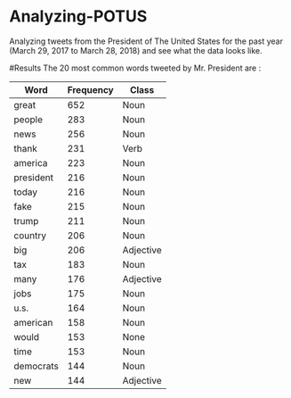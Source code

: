 # Analyzing-POTUS
Analyzing tweets from the President of The United States for the past year (March 29, 2017 to March 28, 2018) and see what the data looks like.

#Results
The 20 most common words tweeted by Mr. President are :

| Word      | Frequency | Class     |
|-----------|-----------|-----------|
| great     | 652       | Noun      |
| people    | 283       | Noun      |
| news      | 256       | Noun      |
| thank     | 231       | Verb      |
| america   | 223       | Noun      |
| president | 216       | Noun      |
| today     | 216       | Noun      |
| fake      | 215       | Noun      |
| trump     | 211       | Noun      |
| country   | 206       | Noun      |
| big       | 206       | Adjective |
| tax       | 183       | Noun      |
| many      | 176       | Adjective |
| jobs      | 175       | Noun      |
| u.s.      | 164       | Noun      |
| american  | 158       | Noun      |
| would     | 153       | None      |
| time      | 153       | Noun      |
| democrats | 144       | Noun      |
| new       | 144       | Adjective |
